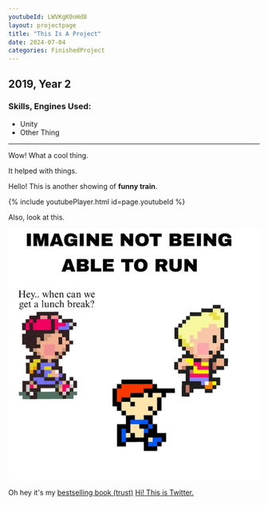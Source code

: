 ```yaml
---
youtubeId: LWVKgK0nHd8
layout: projectpage
title: "This Is A Project"
date: 2024-07-04
categories: FinishedProject
---
```


<p style="text-align: center;"><h2>2019, Year 2</h2></p>

### Skills, Engines Used: 

- Unity
- Other Thing

---

Wow! What a cool thing.

It helped with things.

Hello! This is another showing of **funny train**.

{% include youtubePlayer.html id=page.youtubeId %}



Also, look at this.

![Oh no! Ness!](/assets/img/NessMeme.png)


Oh hey it's my [bestselling book (trust)](/ProjectPages/hi.txt)
[Hi! This is Twitter.](https://x.com/home)